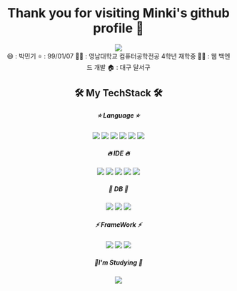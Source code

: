 <div align = "center">
  
<h1>  
Thank you for visiting Minki's github profile 👋
  </h1>
<img src="https://capsule-render.vercel.app/api?type=waving&color=auto&height=300&section=header&text=😄Welcome😄&fontSize=50&fontColor=FFFFFF" />

  
<!--
**mingki1242/mingki1242** is a ✨ _special_ ✨ repository because its `README.md` (this file) appears on your GitHub profile.

Here are some ideas to get you started:

- 🔭 I’m currently working on ...
- 🌱 I’m currently learning ...
- 👯 I’m looking to collaborate on ...
- 🤔 I’m looking for help with ...
- 💬 Ask me about ...
- 📫 How to reach me: ...
- 😄 Pronouns: ...
- ⚡ Fun fact: ...
-->


  <div align = "center">
    😄 : 박민기
    ⭐ : 99/01/07
    👨‍🎓 : 영남대학교 컴퓨터공학전공 4학년 재학중
    🏃‍♂ : 웹 백엔드 개발
    🏠 : 대구 달서구
  </div>
   
        
  
<h2>
 🛠 My TechStack 🛠
  </h2>
  
  <h5>
    ⭐ Language ⭐
  </h5>
  <img src="https://img.shields.io/badge/JavaScript-F7DF1E?style=flat&logo=JavaScript&logoColor=white">
  <img src="https://img.shields.io/badge/C-A8B9CC?style=flat&logo=C&logoColor=white">
  <img src="https://img.shields.io/badge/CSS3-1572B6?style=flat-square&amp;logo=css3&amp;logoColor=white" />
  <img src="https://img.shields.io/badge/C++-00599C?style=flat-square&amp;logo=C%2B%2B&amp;logoColor=white" />
  <img src="https://img.shields.io/badge/Python-3776AB?style=flat&logo=Python&logoColor=white">
  <img src="https://img.shields.io/badge/HTML5-E34F26?style=flat-square&amp;logo=html5&amp;logoColor=white">
  
  <h5>
   🔥 IDE 🔥
  </h5>
  
  <img src="https://img.shields.io/badge/Ubuntu-E95420?style=flat&logo=Ubuntu&logoColor=white">
  <img src="https://img.shields.io/badge/Visual Studio-5C2D91?style=flat&logo=Visual Studio&logoColor=white">
  <img src="https://img.shields.io/badge/IntelliJ-000000?style=flat&logo=IntelliJ&logoColor=white">
  <img src="https://img.shields.io/badge/Eclipse-2C2255?style=flat&logo=Eclipse&logoColor=white">
  <img src="https://img.shields.io/badge/Android_Studio-3DDC84?style=flat&logo=Android_Studio&logoColor=white">
 
  
  <h5>
   🌟 DB 🌟
  </h5>
  <img src="https://img.shields.io/badge/FireBase-FFCA28?style=flat&logo=FireBase&logoColor=white">
  <img src="https://img.shields.io/badge/Oracle-F80000?style=flat&logo=Oracle&logoColor=white">
  <img src="https://img.shields.io/badge/MySQL-4479A1?style=flat-square&amp;logo=MySQL&amp;logoColor=white" />
  
  <h5>
    ⚡ FrameWork ⚡
  </h5>
   
    
  <img src="https://img.shields.io/badge/Spring-6DB33F?style=flat&logo=Spring&logoColor=white">
  <img src="https://img.shields.io/badge/React Native-61DAFB?style=flat-square&amp;logo=React&amp;logoColor=black" />
  <img src="https://img.shields.io/badge/Flask-000000?style=flat-square&amp;logo=flask&amp;logoColor=white" />
    
  

  
  
  <h5>
    📖I'm Studying 📖
  </h5>

  <img src="https://img.shields.io/badge/Spring-6DB33F?style=flat&logo=Spring&logoColor=white">
</div>
  
 
  
  
  
  
  

